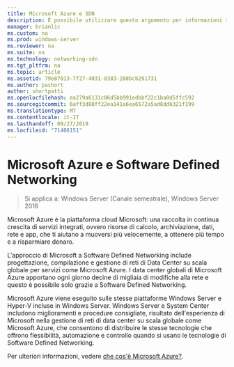 ```yaml
---
title: Microsoft Azure e SDN
description: È possibile utilizzare questo argomento per informazioni sulle tecnologie SDN (Software Defined Networking) fornite in Microsoft Azure.
manager: brianlic
ms.custom: na
ms.prod: windows-server
ms.reviewer: na
ms.suite: na
ms.technology: networking-sdn
ms.tgt_pltfrm: na
ms.topic: article
ms.assetid: 79e87013-7f27-4031-8383-288bcb291731
ms.author: pashort
author: shortpatti
ms.openlocfilehash: ea279a6131c06d5bb991edbbf22c1ba0d5ffc592
ms.sourcegitcommit: 6aff3d88ff22ea141a6ea6572a5ad8dd6321f199
ms.translationtype: MT
ms.contentlocale: it-IT
ms.lasthandoff: 09/27/2019
ms.locfileid: "71406151"
---
```

# <a name="microsoft-azure-and-software-defined-networking"></a>Microsoft Azure e Software Defined Networking

>Si applica a: Windows Server (Canale semestrale), Windows Server 2016

Microsoft Azure è la piattaforma cloud Microsoft: una raccolta in continua crescita di servizi integrati, ovvero risorse di calcolo, archiviazione, dati, rete e app, che ti aiutano a muoversi più velocemente, a ottenere più tempo e a risparmiare denaro.  
  
L'approccio di Microsoft a Software Defined Networking include progettazione, compilazione e gestione di reti di Data Center su scala globale per servizi come Microsoft Azure. I data center globali di Microsoft Azure apportano ogni giorno decine di migliaia di modifiche alla rete e questo è possibile solo grazie a Software Defined Networking.  
  
Microsoft Azure viene eseguito sulle stesse piattaforme Windows Server e Hyper-V incluse in Windows Server. Windows Server e System Center includono miglioramenti e procedure consigliate, risultato dell'esperienza di Microsoft nella gestione di reti di data center su scala globale come Microsoft Azure, che consentono di distribuire le stesse tecnologie che offrono flessibilità, automazione e controllo quando si usano le tecnologie di Software Defined Networking.  
  
Per ulteriori informazioni, vedere [che cos'è Microsoft Azure?](https://azure.microsoft.com/overview/what-is-azure/?WT.mc_id=azurebg_us_sem_bing_br_nontest_whatisazure_whatisazure&WT.srch=1).  